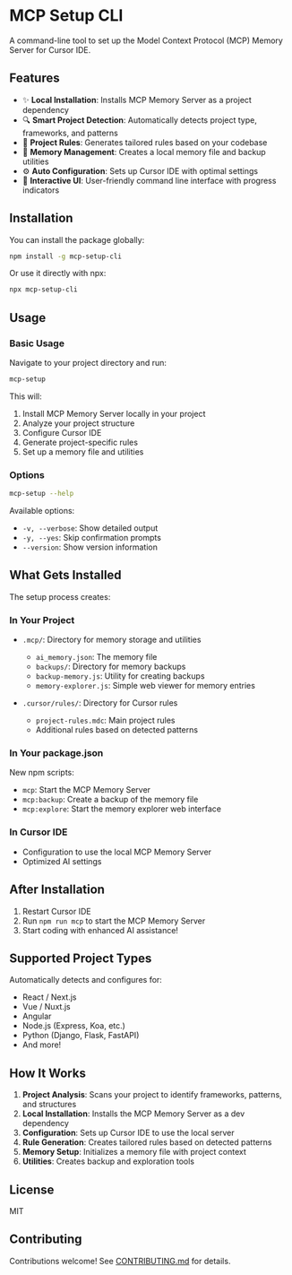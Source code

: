 # MCP Setup CLI

A command-line tool to set up the Model Context Protocol (MCP) Memory Server for Cursor IDE.

## Features

- ✨ **Local Installation**: Installs MCP Memory Server as a project dependency
- 🔍 **Smart Project Detection**: Automatically detects project type, frameworks, and patterns
- 📝 **Project Rules**: Generates tailored rules based on your codebase
- 💾 **Memory Management**: Creates a local memory file and backup utilities
- ⚙️ **Auto Configuration**: Sets up Cursor IDE with optimal settings
- 🚀 **Interactive UI**: User-friendly command line interface with progress indicators

## Installation

You can install the package globally:

```bash
npm install -g mcp-setup-cli
```

Or use it directly with npx:

```bash
npx mcp-setup-cli
```

## Usage

### Basic Usage

Navigate to your project directory and run:

```bash
mcp-setup
```

This will:
1. Install MCP Memory Server locally in your project
2. Analyze your project structure
3. Configure Cursor IDE
4. Generate project-specific rules
5. Set up a memory file and utilities

### Options

```bash
mcp-setup --help
```

Available options:
- `-v, --verbose`: Show detailed output
- `-y, --yes`: Skip confirmation prompts
- `--version`: Show version information

## What Gets Installed

The setup process creates:

### In Your Project

- `.mcp/`: Directory for memory storage and utilities
  - `ai_memory.json`: The memory file
  - `backups/`: Directory for memory backups
  - `backup-memory.js`: Utility for creating backups
  - `memory-explorer.js`: Simple web viewer for memory entries

- `.cursor/rules/`: Directory for Cursor rules
  - `project-rules.mdc`: Main project rules
  - Additional rules based on detected patterns

### In Your package.json

New npm scripts:
- `mcp`: Start the MCP Memory Server
- `mcp:backup`: Create a backup of the memory file
- `mcp:explore`: Start the memory explorer web interface

### In Cursor IDE

- Configuration to use the local MCP Memory Server
- Optimized AI settings

## After Installation

1. Restart Cursor IDE
2. Run `npm run mcp` to start the MCP Memory Server
3. Start coding with enhanced AI assistance!

## Supported Project Types

Automatically detects and configures for:

- React / Next.js
- Vue / Nuxt.js
- Angular
- Node.js (Express, Koa, etc.)
- Python (Django, Flask, FastAPI)
- And more!

## How It Works

1. **Project Analysis**: Scans your project to identify frameworks, patterns, and structures
2. **Local Installation**: Installs the MCP Memory Server as a dev dependency
3. **Configuration**: Sets up Cursor IDE to use the local server
4. **Rule Generation**: Creates tailored rules based on detected patterns
5. **Memory Setup**: Initializes a memory file with project context
6. **Utilities**: Creates backup and exploration tools

## License

MIT

## Contributing

Contributions welcome! See [CONTRIBUTING.md](CONTRIBUTING.md) for details. 